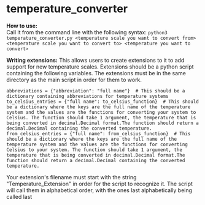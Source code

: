 # temperature_converter

**How to use:**  
Call it from the command line with the following syntax:
`python3 temperature_converter.py <temperature scale you want to convert from> <temperature scale you want to convert to> <temperature you want to convert>`  

**Writing extensions:**
This allows users to create extensions to it to add support for new temperature scales. Extensions should be a python script containing the following variables. The extensions must be in the same directory as the main script in order for them to work.  

`abbreviations = {"abbreviation": "full name"}  # This should be a dictionary containing abbreviations for temperature systems`
`to_celsius_entries = {"full name": to_celsius_function}  # This should be a dictionary where the keys are the full name of the temperature system and the values are the functions for converting your system to Celsius. The function should take 1 argument, the temperature that is being converted in decimal.Decimal format.The function should return a decimal.Decimal containing the converted temperature.`
`from_celsius_entries = {"full name": from_celsius_function}  # This should be a dictionary where the keys are the full name of the temperature system and the values are the functions for converting Celsius to your system. The function should take 1 argument, the temperature that is being converted in decimal.Decimal format.The function should return a decimal.Decimal containing the converted temperature.`

Your extension's filename must start with the string "Temperature_Extension" in order for the script to recognize it. The script will call them in alphabetical order, with the ones last alphabetically being called last
